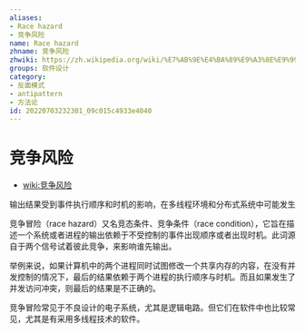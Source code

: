 ```yaml
---
aliases:
- Race hazard
- 竞争风险
name: Race hazard
zhname: 竞争风险
zhwiki: https://zh.wikipedia.org/wiki/%E7%AB%9E%E4%BA%89%E9%A3%8E%E9%99%A9
groups: 软件设计
category:
- 反面模式
- antipattern
- 方法论
id: 20220703232301_09c015c4933e4040
---
```


# 竞争风险

* [wiki:竞争风险](https://zh.wikipedia.org/wiki/%E7%AB%9E%E4%BA%89%E9%A3%8E%E9%99%A9)

输出结果受到事件执行顺序和时机的影响，在多线程环境和分布式系统中可能发生

竞争冒险（race hazard）又名竞态条件、竞争条件（race condition），它旨在描述一个系统或者进程的输出依赖于不受控制的事件出现顺序或者出现时机。此词源自于两个信号试着彼此竞争，来影响谁先输出。

举例来说，如果计算机中的两个进程同时试图修改一个共享内存的内容，在没有并发控制的情况下，最后的结果依赖于两个进程的执行顺序与时机。而且如果发生了并发访问冲突，则最后的结果是不正确的。

竞争冒险常见于不良设计的电子系统，尤其是逻辑电路。但它们在软件中也比较常见，尤其是有采用多线程技术的软件。
